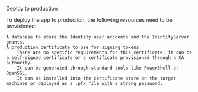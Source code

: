 Deploy to production

To deploy the app to production, the following resources need to be provisioned:

    A database to store the Identity user accounts and the IdentityServer grants.
    A production certificate to use for signing tokens.
        There are no specific requirements for this certificate; it can be a self-signed certificate or a certificate provisioned through a CA authority.
        It can be generated through standard tools like PowerShell or OpenSSL.
        It can be installed into the certificate store on the target machines or deployed as a .pfx file with a strong password.
